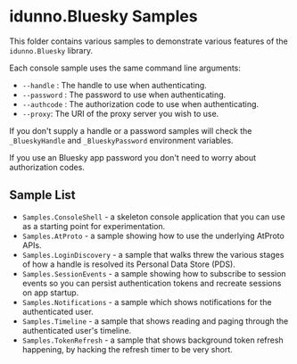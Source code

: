 # idunno.Bluesky Samples

This folder contains various samples to demonstrate various features of the `idunno.Bluesky` library.

Each console sample uses the same command line arguments:

* `--handle` : The handle to use when authenticating.
* `--password` : The password to use when authenticating.
* `--authcode` : The authorization code to use when authenticating.
* `--proxy`: The URI of the proxy server you wish to use.

If you don't supply a handle or a password samples will check the `_BlueskyHandle` and `_BlueskyPassword` environment variables.

If you use an Bluesky app password you don't need to worry about authorization codes.

## Sample List

* `Samples.ConsoleShell` - a skeleton console application that you can use as a starting point for experimentation.
* `Samples.AtProto` - a sample showing how to use the underlying AtProto APIs.
* `Samples.LoginDiscovery` - a sample that walks threw the various stages of how a handle is resolved its Personal Data Store (PDS).
* `Samples.SessionEvents` - a sample showing how to subscribe to session events so you can persist authentication tokens and recreate sessions on app startup.
* `Samples.Notifications` - a sample which shows notifications for the authenticated user.
* `Samples.Timeline` - a sample that shows reading and paging through the authenticated user's timeline.
* `Samples.TokenRefresh` - a sample that shows background token refresh happening, by hacking the refresh timer to be very short.
